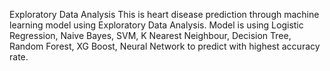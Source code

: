 Exploratory Data Analysis
This is heart disease prediction through machine learning model using Exploratory Data Analysis.
Model is using Logistic Regression, Naive Bayes, SVM, K Nearest Neighbour, Decision Tree, Random Forest, XG Boost, Neural Network to predict with highest accuracy rate.